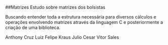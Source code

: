 ##Matrizes
Estudo sobre matrizes dos bolsistas

Buscando entender toda a estrutura necessária para diversos cálculos e operações envolvendo matrizes através da linguagem C e posteriormente a criação de uma biblioteca.

Anthony Cruz
Luiz Felipe Kraus
Julio Cesar
Vitor Sales
